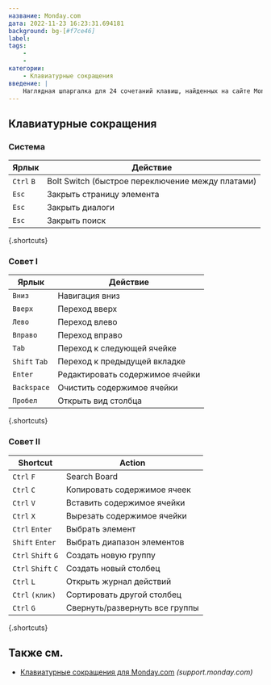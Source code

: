 ```yaml
---
название: Monday.com
дата: 2022-11-23 16:23:31.694181
background: bg-[#f7ce46]
label:
tags:
    -
    -
категории:
    - Клавиатурные сокращения
введение: |
    Наглядная шпаргалка для 24 сочетаний клавиш, найденных на сайте Monday.com
---
```




Клавиатурные сокращения
------------------



### Система

Ярлык | Действие
---|---
`Ctrl` `B` | Bolt Switch (быстрое переключение между платами)
`Esc` | Закрыть страницу элемента
`Esc` | Закрыть диалоги
`Esc` | Закрыть поиск
{.shortcuts}


### Совет I

Ярлык | Действие
---|---
`Вниз` | Навигация вниз
`Вверх` | Переход вверх
`Лево` | Переход влево
`Вправо` | Переход вправо
`Tab` | Переход к следующей ячейке
`Shift` `Tab` | Переход к предыдущей вкладке
`Enter` | Редактировать содержимое ячейки
`Backspace` | Очистить содержимое ячейки
`Пробел` | Открыть вид столбца
{.shortcuts}



### Совет II

Shortcut | Action
---|---
`Ctrl` `F` | Search Board
`Ctrl` `C` | Копировать содержимое ячеек
`Ctrl` `V` | Вставить содержимое ячейки
`Ctrl` `X` | Вырезать содержимое ячейки
`Ctrl` `Enter` | Выбрать элемент
`Shift` `Enter` | Выбрать диапазон элементов
`Ctrl` `Shift` `G` | Создать новую группу
`Ctrl` `Shift` `C` | Создать новый столбец
`Ctrl` `L` | Открыть журнал действий
`Ctrl` `(клик)` | Сортировать другой столбец
`Ctrl` `G` | Свернуть/развернуть все группы
{.shortcuts}





Также см.
--------
- [Клавиатурные сокращения для Monday.com](https://support.monday.com/hc/en-us/articles/115005339905-The-Spreadsheet-capabilities-shortcuts-) _(support.monday.com)_
